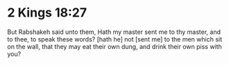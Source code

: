 # 2 Kings 18:27

But Rabshakeh said unto them, Hath my master sent me to thy master, and to thee, to speak these words? [hath he] not [sent me] to the men which sit on the wall, that they may eat their own dung, and drink their own piss with you?